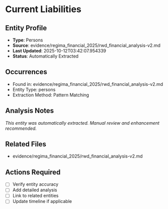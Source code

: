 # Current Liabilities

## Entity Profile
- **Type**: Persons
- **Source**: evidence/regima_financial_2025/rwd_financial_analysis-v2.md
- **Last Updated**: 2025-10-12T03:42:07.954339
- **Status**: Automatically Extracted

## Occurrences
- Found in: evidence/regima_financial_2025/rwd_financial_analysis-v2.md
- Entity Type: persons
- Extraction Method: Pattern Matching

## Analysis Notes
*This entity was automatically extracted. Manual review and enhancement recommended.*

## Related Files
- evidence/regima_financial_2025/rwd_financial_analysis-v2.md

## Actions Required
- [ ] Verify entity accuracy
- [ ] Add detailed analysis
- [ ] Link to related entities
- [ ] Update timeline if applicable

